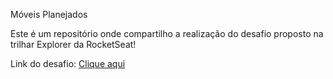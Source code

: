 Móveis Planejados

Este é um repositório onde compartilho a realização do desafio proposto na trilhar Explorer da RocketSeat!

Link do desafio:
<a target="_blank" href="https://efficient-sloth-d85.notion.site/Iniciante-Corrigindo-bugs-01-b448368a774c4badae1964ab414f5272#89fbba4affde4ff3a2920185fa7598b9">Clique aqui</a>

